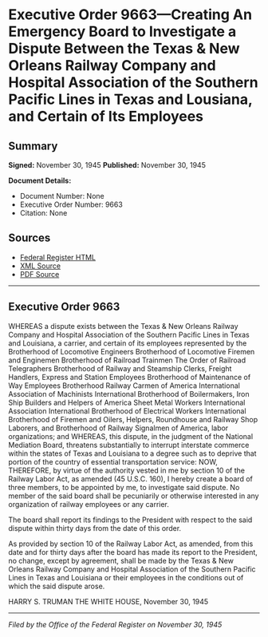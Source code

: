 # Executive Order 9663—Creating An Emergency Board to Investigate a Dispute Between the Texas & New Orleans Railway Company and Hospital Association of the Southern Pacific Lines in Texas and Lousiana, and Certain of Its Employees

## Summary

**Signed:** November 30, 1945
**Published:** November 30, 1945

**Document Details:**
- Document Number: None
- Executive Order Number: 9663
- Citation: None

## Sources
- [Federal Register HTML](https://www.presidency.ucsb.edu/documents/executive-order-9663-creating-emergency-board-investigate-dispute-between-the-texas-new)
- [XML Source](None)
- [PDF Source](None)

---

## Executive Order 9663

WHEREAS a dispute exists between the Texas & New Orleans Railway Company and Hospital Association of the Southern Pacific Lines in Texas and Louisiana, a carrier, and certain of its employees represented by the
Brotherhood of Locomotive Engineers
Brotherhood of Locomotive Firemen and Enginemen
Brotherhood of Railroad Trainmen
The Order of Railroad Telegraphers
Brotherhood of Railway and Steamship Clerks, Freight Handlers, Express and Station Employees
Brotherhood of Maintenance of Way Employees
Brotherhood Railway Carmen of America
International Association of Machinists
International Brotherhood of Boilermakers, Iron Ship Builders and Helpers of America
Sheet Metal Workers International Association
International Brotherhood of Electrical Workers
International Brotherhood of Firemen and Oilers, Helpers, Roundhouse and Railway Shop Laborers, and
Brotherhood of Railway Signalmen of America,
labor organizations; and
WHEREAS, this dispute, in the judgment of the National Mediation Board, threatens substantially to interrupt interstate commerce within the states of Texas and Louisiana to a degree such as to deprive that portion of the country of essential transportation service:
NOW, THEREFORE, by virtue of the authority vested in me by section 10 of the Railway Labor Act, as amended (45 U.S.C. 160), I hereby create a board of three members, to be appointed by me, to investigate said dispute. No member of the said board shall be pecuniarily or otherwise interested in any organization of railway employees or any carrier.

The board shall report its findings to the President with respect to the said dispute within thirty days from the date of this order.

As provided by section 10 of the Railway Labor Act, as amended, from this date and for thirty days after the board has made its report to the President, no change, except by agreement, shall be made by the Texas & New Orleans Railway Company and Hospital Association of the Southern Pacific Lines in Texas and Louisiana or their employees in the conditions out of which the said dispute arose.

HARRY S. TRUMAN
THE WHITE HOUSE,
November 30, 1945

---

*Filed by the Office of the Federal Register on November 30, 1945*
